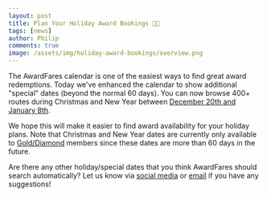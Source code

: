 ```yaml
---
layout: post
title: Plan Your Holiday Award Bookings 🎄🎊
tags: [news]
author: Philip
comments: true
image: /assets/img/holiday-award-bookings/overview.png
---
```


The AwardFares calendar is one of the easiest ways to find great award redemptions. Today we've enhanced the calendar to show additional "special" dates (beyond the normal 60 days). You can now browse 400+ routes during Christmas and New Year between [December 20th and January 8th](https://awardfares.com/search?..2019-12-20:2020-01-08).

We hope this will make it easier to find award availability for your holiday plans. Note that Christmas and New Year dates are currently only available to [Gold/Diamond](https://awardfares.com/pricing) members since these dates are more than 60 days in the future.

Are there any other holiday/special dates that you think AwardFares should search automatically? Let us know via [social media](#sm) or [email](https://awardfares.com/help) if you have any suggestions!
